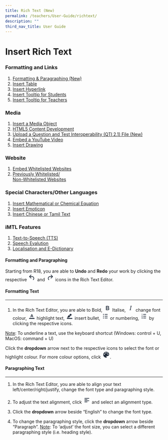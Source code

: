 ```yaml
---
title: Rich Text (New)
permalink: /teachers/User-Guide/richtext/
description: ""
third_nav_title: User Guide
---
```

# Insert Rich Text
### Formatting and Links
1. [Formatting & Paragraphing (New)](#Formatting)
2. [Insert Table](/TeachersUG/InsertTable/)
3. [Insert Hyperlink](/TeachersUG/InsertHyperlink/)
4. [Insert Tooltip for Students](/TeachersUG/InsertStudentTooltip/)
5. [Insert Tooltip for Teachers](/TeachersUG/InsertTeachingAction/)

### Media

1. [Insert a Media Object](#introduction)
2. [HTML5 Content Development](#paragraph1)
3. [Upload a Question and Test Interoperability (QTI 2.1) File (New)](#paragraph2)
4. [Embed a YouTube Video](#paragraph3)
5. [Insert Drawing](#paragraph3)

### Website
1. [Embed Whitelisted Websites](#introduction)
2. [Previously Whitelisted/  
Non-Whitelisted Websites](#paragraph1)

### Special Characters/Other Languages
1. [Insert Mathematical or Chemical Equation](#introduction)
2. [Insert Emoticon](#paragraph1)
3. [Insert Chinese or Tamil Text](#paragraph2)

### iMTL Features
1. [Text-to-Speech (TTS)](#introduction)
2. [Speech Evalution](#paragraph1)
3. [Localisation and E-Dictionary](#paragraph2)


#### Formatting and Paragraphing<a name="Formatting"></a> 
Starting from R18, you are able to <strong>Undo</strong> and <strong>Redo</strong> your work by clicking the respective <img src="/images//Media/Icons/Undo.svg" style="width:5%; display: inline;"/>  and <img src="/images//Media/Icons/Redo.svg" style="width:5%; display: inline;"/> icons in the Rich Text Editor.






#### Formatting Text
<hr>

1. In the Rich Text Editor, you are able to Bold,
<img src="/images//Media/Icons/Bold.svg" style="width:5%; display: inline;"/> Italise, 
<img src="/images//Media/Icons/Italise.svg" style="width:5%; display: inline;"/> change font colour, 
<img src="/images//Media/Icons/FontColour.svg" style="width:5%; display: inline;"/> highlight text, <img src="/images//Media/Icons/Highlight.svg" style="width:5%; display: inline;"/>
insert bullet, <img src="/images//Media/Icons/Bullet.svg" style="width:5%; display: inline;"/> or numbering, <img src="/images//Media/Icons/Numbering.svg" style="width:5%; display: inline;"/> by clicking the respective icons.







<u>Note</u>: To underline a text, use the keyboard shortcut (Windows: control + U, MacOS: command + U)

Click the <strong>dropdown</strong> arrow next to the respective icons to select the font or highlight colour. For more colour options, click <img src="/images//Media/Icons/Drawing.png" style="width:5%; display: inline;"/>.

#### Paragraphing Text
<hr>

1. In the Rich Text Editor, you are able to align your text left/center/right/justify, change the font type and paragraphing style.

2. To adjust the text alignment, click <img src="/images//Media/Icons/TextAlign.svg" style="width:5%; display: inline;"/>
and select an alignment type.

3. Click the <strong>dropdown</strong> arrow beside “English” to change the font type.

4. To change the paragraphing style, click the <strong>dropdown</strong> arrow beside “Paragraph”.
<u>Note</u>: To ‘adjust’ the font size, you can select a different paragraphing style (i.e. heading style).